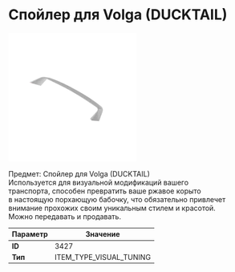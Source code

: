 # Спойлер для Volga (DUCKTAIL)

![Item Image](../img/3427.webp?raw=true)

Предмет: Спойлер для Volga (DUCKTAIL)<br>Используется для визуальной модификаций вашего<br>транспорта, способен превратить ваше ржавое корыто<br>в настоящую порхающую бабочку, что обязательно привлечет<br>внимание прохожих своим уникальным стилем и красотой.<br>Можно передавать и продавать.


| Параметр | Значение |
|----------|----------|
| **ID** | 3427 |
| **Тип** | ITEM_TYPE_VISUAL_TUNING |

